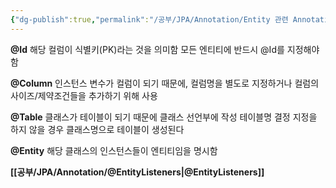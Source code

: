 ```yaml
---
{"dg-publish":true,"permalink":"/공부/JPA/Annotation/Entity 관련 Annotation/","dgPassFrontmatter":true}
---
```


**@Id**
해당 컬럼이 식별키(PK)라는 것을 의미함
모든 엔티티에 반드시 @Id를 지정해야 함

**@Column**
인스턴스 변수가 컬럼이 되기 때문에, 컬럼명을 별도로 지정하거나 컬럼의 사이즈/제약조건들을 추가하기 위해 사용

**@Table**
클래스가 테이블이 되기 때문에 클래스 선언부에 작성
테이블명 결정
지정을 하지 않을 경우 클래스명으로 테이블이 생성된다

**@Entity**
해당 클래스의 인스턴스들이 엔티티임을 명시함

**[[공부/JPA/Annotation/@EntityListeners\|@EntityListeners]]**
